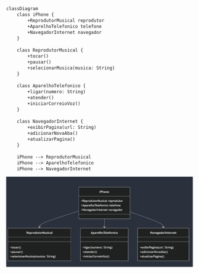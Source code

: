     classDiagram
        class iPhone {
            +ReprodutorMusical reprodutor
            +AparelhoTelefonico telefone
            +NavegadorInternet navegador
        }

        class ReprodutorMusical {
            +tocar()
            +pausar()
            +selecionarMusica(musica: String)
        }

        class AparelhoTelefonico {
            +ligar(numero: String)
            +atender()
            +iniciarCorreioVoz()
        }

        class NavegadorInternet {
            +exibirPagina(url: String)
            +adicionarNovaAba()
            +atualizarPagina()
        }

        iPhone --> ReprodutorMusical
        iPhone --> AparelhoTelefonico
        iPhone --> NavegadorInternet

  ![alt text](image.png)